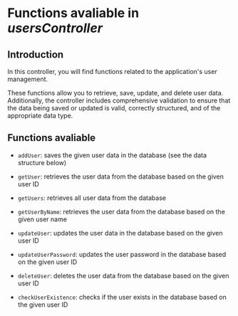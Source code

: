 # Functions avaliable in _usersController_

## Introduction

In this controller, you will find functions related to the application's user management.

These functions allow you to retrieve, save, update, and delete user data.
Additionally, the controller includes comprehensive validation to ensure that the data being saved or updated is valid, correctly structured, and of the appropriate data type.

## Functions avaliable

- `addUser`: saves the given user data in the database (see the data structure below)

- `getUser`: retrieves the user data from the database based on the given user ID

- `getUsers`: retrieves all user data from the database

- `getUserByName`: retrieves the user data from the database based on the given user name

- `updateUser`: updates the user data in the database based on the given user ID

- `updateUserPassword`: updates the user password in the database based on the given user ID

- `deleteUser`: deletes the user data from the database based on the given user ID

- `checkUserExistence`: checks if the user exists in the database based on the given user ID

